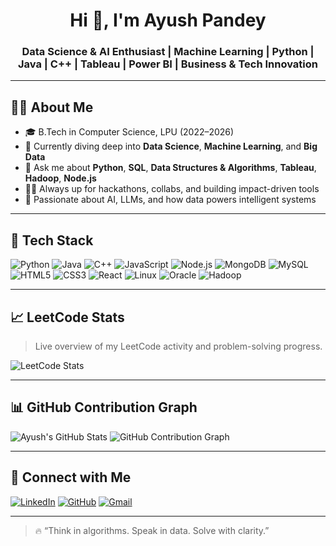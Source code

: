 <h1 align="center">Hi 👋, I'm Ayush Pandey</h1>
<h3 align="center">Data Science & AI Enthusiast | Machine Learning | Python | Java | C++ | Tableau | Power BI | Business & Tech Innovation</h3>

---

## 🧑‍💻 About Me

- 🎓 B.Tech in Computer Science, LPU (2022–2026)
- 🌱 Currently diving deep into **Data Science**, **Machine Learning**, and **Big Data**
- 💬 Ask me about **Python**, **SQL**, **Data Structures & Algorithms**, **Tableau**, **Hadoop**, **Node.js**
- 👨‍💻 Always up for hackathons, collabs, and building impact-driven tools
- 🧠 Passionate about AI, LLMs, and how data powers intelligent systems

---

## 🧠 Tech Stack

![Python](https://img.shields.io/badge/Python-%2314354C.svg?style=flat-square&logo=python&logoColor=white)
![Java](https://img.shields.io/badge/Java-%23ED8B00.svg?style=flat-square&logo=java&logoColor=white)
![C++](https://img.shields.io/badge/C++-%2300599C.svg?style=flat-square&logo=c%2B%2B&logoColor=white)
![JavaScript](https://img.shields.io/badge/JavaScript-%23323330.svg?style=flat-square&logo=javascript&logoColor=%23F7DF1E)
![Node.js](https://img.shields.io/badge/Node.js-%2343853D.svg?style=flat-square&logo=node.js&logoColor=white)
![MongoDB](https://img.shields.io/badge/MongoDB-%2347A248.svg?style=flat-square&logo=mongodb&logoColor=white)
![MySQL](https://img.shields.io/badge/MySQL-%2300f.svg?style=flat-square&logo=mysql&logoColor=white)
![HTML5](https://img.shields.io/badge/HTML5-%23E34F26.svg?style=flat-square&logo=html5&logoColor=white)
![CSS3](https://img.shields.io/badge/CSS3-%231572B6.svg?style=flat-square&logo=css3&logoColor=white)
![React](https://img.shields.io/badge/React-%2320232a.svg?style=flat-square&logo=react&logoColor=%2361DAFB)
![Linux](https://img.shields.io/badge/Linux-%23000000.svg?style=flat-square&logo=linux&logoColor=white)
![Oracle](https://img.shields.io/badge/Oracle-%23F80000.svg?style=flat-square&logo=oracle&logoColor=white)
![Hadoop](https://img.shields.io/badge/Hadoop-%23FFCA28.svg?style=flat-square&logo=apachehadoop&logoColor=black)

---

## 📈 LeetCode Stats

> Live overview of my LeetCode activity and problem-solving progress.

![LeetCode Stats](https://leetcard.jacoblin.cool/ayushp5?theme=dark&font=baloo&ext=activity)

---

## 📊 GitHub Contribution Graph

![Ayush's GitHub Stats](https://github-readme-streak-stats.herokuapp.com/?user=ayushp05&theme=tokyonight&hide_border=true)
![GitHub Contribution Graph](https://github-readme-activity-graph.vercel.app/graph?username=ayushp05&theme=tokyo-night&hide_border=true)

---

## 🔗 Connect with Me

[![LinkedIn](https://img.shields.io/badge/LinkedIn-blue?style=flat-square&logo=linkedin&logoColor=white)](https://www.linkedin.com/in/ayushp05/)
[![GitHub](https://img.shields.io/badge/GitHub-%2312100E.svg?style=flat-square&logo=github&logoColor=white)](https://github.com/ayushp05)
[![Gmail](https://img.shields.io/badge/Gmail-D14836?style=flat-square&logo=gmail&logoColor=white)](mailto:info.ayushp@gmail.com)

---

> 🔥 “Think in algorithms. Speak in data. Solve with clarity.”

